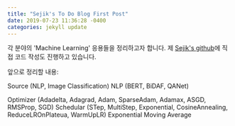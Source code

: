 ```yaml
---
title: "Sejik's To Do Blog First Post"
date: 2019-07-23 11:36:28 -0400
categories: jekyll update
---
```

각 분야의 'Machine Learning' 응용들을 정리하고자 합니다.
제 [Sejik's github][sejik_github]에 직접 코드 작성도 진행하고 있습니다.

앞으로 정리할 내용:

Source (NLP, Image Classification)
NLP (BERT, BiDAF, QANet)

Optimizer (Adadelta, Adagrad, Adam, SparseAdam, Adamax, ASGD, RMSProp, SGD)
Schedular (STep, MultiStep, Exponential, CosineAnnealing, ReduceLROnPlateua, WarmUpLR)
Exponential Moving Average

[sejik_github]: [https://github.com/Sejik/]
